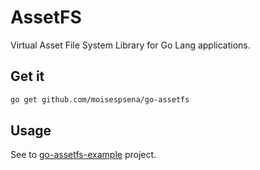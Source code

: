 # AssetFS

Virtual Asset File System Library for Go Lang applications. 

## Get it

```bash
go get github.com/moisespsena/go-assetfs
```

## Usage

See to [go-assetfs-example](https://github.com/moisespsena/go-assetfs-example) project.